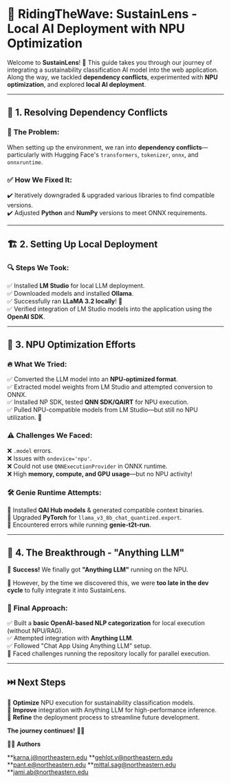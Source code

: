 # 🌊 RidingTheWave: SustainLens - Local AI Deployment with NPU Optimization  

Welcome to **SustainLens**! 🚀 This guide takes you through our journey of integrating a sustainability classification AI model into the web application. Along the way, we tackled **dependency conflicts**, experimented with **NPU optimization**, and explored **local AI deployment**.  

---

## 🔧 **1. Resolving Dependency Conflicts**  

### 🚨 **The Problem:**  
When setting up the environment, we ran into **dependency conflicts**—particularly with Hugging Face's `transformers`, `tokenizer`, `onnx`, and `onnxruntime`.  

### ✅ **How We Fixed It:**  
✔️ Iteratively downgraded & upgraded various libraries to find compatible versions.  
✔️ Adjusted **Python** and **NumPy** versions to meet ONNX requirements.  

---

## 🏗️ **2. Setting Up Local Deployment**  

### 🔍 **Steps We Took:**  
✅ Installed **LM Studio** for local LLM deployment.  
✅ Downloaded models and installed **Ollama**.  
✅ Successfully ran **LLaMA 3.2 locally**! 🎉  
✅ Verified integration of LM Studio models into the application using the **OpenAI SDK**.  

---

## 🚀 **3. NPU Optimization Efforts**  

### 🔥 **What We Tried:**  
✅ Converted the LLM model into an **NPU-optimized format**.  
✅ Extracted model weights from LM Studio and attempted conversion to ONNX.  
✅ Installed NP SDK, tested **QNN SDK/QAIRT** for NPU execution.  
✅ Pulled NPU-compatible models from LM Studio—but still no NPU utilization. 🤯  

### ⚠️ **Challenges We Faced:**  
❌ `.model` errors.  
❌ Issues with `ondevice='npu'`.  
❌ Could not use `QNNExecutionProvider` in ONNX runtime.  
❌ High **memory, compute, and GPU usage**—but no NPU activity!  

### 🛠️ **Genie Runtime Attempts:**  
📌 Installed **QAI Hub models** & generated compatible context binaries.  
📌 Upgraded **PyTorch** for `llama_v3_8b_chat_quantized.export`.  
📌 Encountered errors while running **genie-t2t-run**.  

---

## 🎯 **4. The Breakthrough - "Anything LLM"**  

🎉 **Success!** We finally got **"Anything LLM"** running on the NPU.  

🔹 However, by the time we discovered this, we were **too late in the dev cycle** to fully integrate it into SustainLens.  

### 🚀 **Final Approach:**  
✅ Built a **basic OpenAI-based NLP categorization** for local execution (without NPU/RAG).  
✅ Attempted integration with **Anything LLM**.  
✅ Followed "Chat App Using Anything LLM" setup.  
🚧 Faced challenges running the repository locally for parallel execution.  

---

## ⏭️ **Next Steps**  

🔄 **Optimize** NPU execution for sustainability classification models.  
🤝 **Improve** integration with Anything LLM for high-performance inference.  
🔧 **Refine** the deployment process to streamline future development.  

**The journey continues!** 🚀🌿  

👨‍💻 **Authors**

**karna.j@northeastern.edu
**gehlot.v@northeastern.edu
**pant.e@northeastern.edu
**mittal.sag@northeastern.edu
**jami.ab@northeastern.edu

